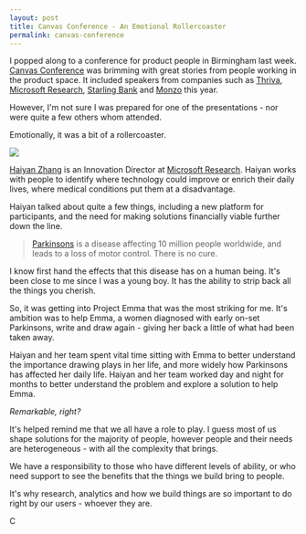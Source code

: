 ```yaml
---
layout: post
title: Canvas Conference - An Emotional Rollercoaster
permalink: canvas-conference
---
```


I popped along to a conference for product people in Birmingham last week. [Canvas Conference](http://canvasconference.co.uk/) was brimming with great stories from people working in the product space. It included speakers from companies such as [Thriva](https://thriva.co/), [Microsoft Research](https://www.microsoft.com/en-us/research/), [Starling Bank](https://www.starlingbank.com/) and [Monzo](https://monzo.com/) this year.

However, I'm not sure I was prepared for one of the presentations - nor were quite a few others whom attended.

Emotionally, it was a bit of a rollercoaster.

![](/content/images/2017/10/haiyan-canvas-conference.png)

[Haiyan Zhang](https://www.linkedin.com/in/haiyanzhang/) is an Innovation Director at [Microsoft Research](https://www.microsoft.com/en-us/research/lab/microsoft-research-cambridge/). Haiyan works with people to identify where technology could improve or enrich their daily lives, where medical conditions put them at a disadvantage.

Haiyan talked about quite a few things, including a new platform for participants, and the need for making solutions financially viable further down the line.

> [Parkinsons](https://www.nhs.uk/conditions/Parkinsons-disease/Pages/Introduction.aspx) is a disease affecting 10 million people worldwide, and leads to a loss of motor control.
>   There is no cure.

I know first hand the effects that this disease has on a human being. It's been close to me since I was a young boy. It has the ability to strip back all the things you cherish.

So, it was getting into Project Emma that was the most striking for me. It's ambition was to help Emma, a women diagnosed with early on-set Parkinsons, write and draw again - giving her back a little of what had been taken away.

Haiyan and her team spent vital time sitting with Emma to better understand the importance drawing plays in her life, and more widely how Parkinsons has affected her daily life. Haiyan and her team worked day and night for months to better understand the problem and explore a solution to help Emma.

*Remarkable, right?*

It's helped remind me that we all have a role to play. I guess most of us shape solutions for the majority of people, however people and their needs are heterogeneous - with all the complexity that brings.

We have a responsibility to those who have different levels of ability, or who need support to see the benefits that the things we build bring to people.

It's why research, analytics and how we build things are so important to do right by our users - whoever they are.

C
